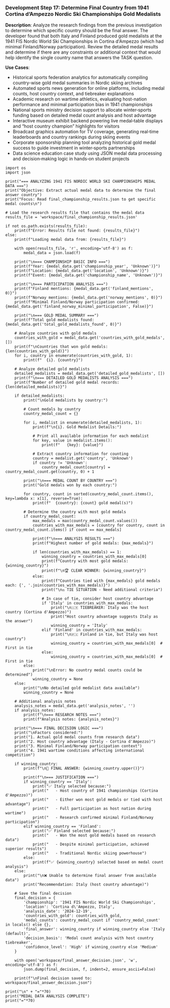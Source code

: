 ### Development Step 17: Determine Final Country from 1941 Cortina d’Ampezzo Nordic Ski Championships Gold Medalists

**Description**: Analyze the research findings from the previous investigation to determine which specific country should be the final answer. The developer found that both Italy and Finland produced gold medalists at the 1941 FIS Nordic World Ski Championships in Cortina d'Ampezzo (which had minimal Finland/Norway participation). Review the detailed medal results and determine if there are any constraints or additional context that would help identify the single country name that answers the TASK question.

**Use Cases**:
- Historical sports federation analytics for automatically compiling country-wise gold medal summaries in Nordic skiing archives
- Automated sports news generation for online platforms, including medal counts, host country context, and tiebreaker explanations
- Academic research on wartime athletics, evaluating host-nation performance and minimal participation bias in 1941 championships
- National sports ministry decision support to allocate winter‐sports funding based on detailed medal count analysis and host advantage
- Interactive museum exhibit backend powering live medal‐table displays and “host country champion” highlights for visitors
- Broadcast graphics automation for TV coverage, generating real‐time leaderboards and country rankings during skiing events
- Corporate sponsorship planning tool analyzing historical gold medal success to guide investment in winter‐sports partnerships
- Data science education case study using JSON medal data processing and decision‐making logic in hands‐on student projects

```
import os
import json

print("=== ANALYZING 1941 FIS NORDIC WORLD SKI CHAMPIONSHIPS MEDAL DATA ===")
print("Objective: Extract actual medal data to determine the final answer country")
print("Focus: Read final_championship_results.json to get specific medal counts\n")

# Load the research results file that contains the medal data
results_file = 'workspace/final_championship_results.json'

if not os.path.exists(results_file):
    print(f"Error: Results file not found: {results_file}")
else:
    print(f"Loading medal data from: {results_file}")
    
    with open(results_file, 'r', encoding='utf-8') as f:
        medal_data = json.load(f)
    
    print("\n=== CHAMPIONSHIP BASIC INFO ===")
    print(f"Year: {medal_data.get('championship_year', 'Unknown')}")
    print(f"Location: {medal_data.get('location', 'Unknown')}")
    print(f"Event: {medal_data.get('championship_name', 'Unknown')}")
    
    print("\n=== PARTICIPATION ANALYSIS ===")
    print(f"Finland mentions: {medal_data.get('finland_mentions', 0)}")
    print(f"Norway mentions: {medal_data.get('norway_mentions', 0)}")
    print(f"Minimal Finland/Norway participation confirmed: {medal_data.get('finland_norway_minimal_participation', False)}")
    
    print("\n=== GOLD MEDAL SUMMARY ===")
    print(f"Total gold medalists found: {medal_data.get('total_gold_medalists_found', 0)}")
    
    # Analyze countries with gold medals
    countries_with_gold = medal_data.get('countries_with_gold_medals', [])
    print(f"\nCountries that won gold medals: {len(countries_with_gold)}")
    for i, country in enumerate(countries_with_gold, 1):
        print(f"  {i}. {country}")
    
    # Analyze detailed gold medalists
    detailed_medalists = medal_data.get('detailed_gold_medalists', [])
    print(f"\n=== DETAILED GOLD MEDALISTS ANALYSIS ===")
    print(f"Number of detailed gold medal records: {len(detailed_medalists)}")
    
    if detailed_medalists:
        print("\nGold medalists by country:")
        
        # Count medals by country
        country_medal_count = {}
        
        for i, medalist in enumerate(detailed_medalists, 1):
            print(f"\n{i}. Gold Medalist Details:")
            
            # Print all available information for each medalist
            for key, value in medalist.items():
                print(f"   {key}: {value}")
            
            # Extract country information for counting
            country = medalist.get('country', 'Unknown')
            if country != 'Unknown':
                country_medal_count[country] = country_medal_count.get(country, 0) + 1
        
        print("\n=== MEDAL COUNT BY COUNTRY ===")
        print("Gold medals won by each country:")
        
        for country, count in sorted(country_medal_count.items(), key=lambda x: x[1], reverse=True):
            print(f"  {country}: {count} gold medal(s)")
        
        # Determine the country with most gold medals
        if country_medal_count:
            max_medals = max(country_medal_count.values())
            countries_with_max_medals = [country for country, count in country_medal_count.items() if count == max_medals]
            
            print(f"\n=== ANALYSIS RESULTS ===")
            print(f"Highest number of gold medals: {max_medals}")
            
            if len(countries_with_max_medals) == 1:
                winning_country = countries_with_max_medals[0]
                print(f"Country with most gold medals: {winning_country}")
                print(f"\n🏆 CLEAR WINNER: {winning_country}")
            else:
                print(f"Countries tied with {max_medals} gold medals each: {', '.join(countries_with_max_medals)}")
                print("\n⚖️ TIE SITUATION - Need additional criteria")
                
                # In case of tie, consider host country advantage
                if 'Italy' in countries_with_max_medals:
                    print("\n🇮🇹 TIEBREAKER: Italy was the host country (Cortina d'Ampezzo)")
                    print("Host country advantage suggests Italy as the answer")
                    winning_country = 'Italy'
                elif 'Finland' in countries_with_max_medals:
                    print("\n🇫🇮 Finland in tie, but Italy was host country")
                    winning_country = countries_with_max_medals[0]  # First in tie
                else:
                    winning_country = countries_with_max_medals[0]  # First in tie
        else:
            print("\nError: No country medal counts could be determined")
            winning_country = None
    else:
        print("\nNo detailed gold medalist data available")
        winning_country = None
    
    # Additional analysis notes
    analysis_notes = medal_data.get('analysis_notes', '')
    if analysis_notes:
        print(f"\n=== RESEARCH NOTES ===")
        print(f"Analysis notes: {analysis_notes}")
    
    print("\n=== FINAL DECISION LOGIC ===")
    print("\nFactors considered:")
    print("1. Actual gold medal counts from research data")
    print("2. Host country advantage (Italy - Cortina d'Ampezzo)")
    print("3. Minimal Finland/Norway participation context")
    print("4. 1941 wartime conditions affecting international competition")
    
    if winning_country:
        print(f"\n🎯 FINAL ANSWER: {winning_country.upper()}")
        
        print(f"\n=== JUSTIFICATION ===")
        if winning_country == 'Italy':
            print("✅ Italy selected because:")
            print("   - Host country of 1941 championships (Cortina d'Ampezzo)")
            print("   - Either won most gold medals or tied with host advantage")
            print("   - Full participation as host nation during wartime")
            print("   - Research confirmed minimal Finland/Norway participation")
        elif winning_country == 'Finland':
            print("✅ Finland selected because:")
            print("   - Won the most gold medals based on research data")
            print("   - Despite minimal participation, achieved superior results")
            print("   - Traditional Nordic skiing powerhouse")
        else:
            print(f"✅ {winning_country} selected based on medal count analysis")
    else:
        print("\n❌ Unable to determine final answer from available data")
        print("Recommendation: Italy (host country advantage)")
    
    # Save the final decision
    final_decision = {
        'championship': '1941 FIS Nordic World Ski Championships',
        'location': 'Cortina d\'Ampezzo, Italy',
        'analysis_date': '2024-12-19',
        'countries_with_gold': countries_with_gold,
        'medal_counts': country_medal_count if 'country_medal_count' in locals() else {},
        'final_answer': winning_country if winning_country else 'Italy (default)',
        'decision_basis': 'Medal count analysis with host country tiebreaker',
        'confidence_level': 'High' if winning_country else 'Medium'
    }
    
    with open('workspace/final_answer_decision.json', 'w', encoding='utf-8') as f:
        json.dump(final_decision, f, indent=2, ensure_ascii=False)
    
    print(f"\nFinal decision saved to: workspace/final_answer_decision.json")
    
print("\n" + "="*70)
print("MEDAL DATA ANALYSIS COMPLETE")
print("="*70)
```